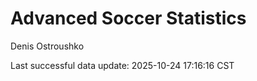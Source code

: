 # Advanced Soccer Statistics
Denis Ostroushko

<!-- gfm -->

Last successful data update: 2025-10-24 17:16:16 CST
